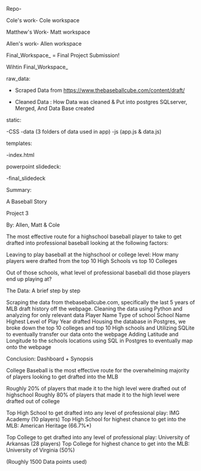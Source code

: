 Repo-

Cole's work- Cole workspace

Matthew's Work- Matt workspace

Allen's work- Allen workspace

Final_Workspace_ = Final Project Submission!

Wihtin Final_Workspace_ 

raw_data:

- Scraped Data from https://www.thebaseballcube.com/content/draft/
  
- Cleaned Data : How Data was cleaned & Put into postgres SQLserver, Merged, And Data Base created

static:

-CSS
-data (3 folders of data used in app)
-js (app.js & data.js)

templates:

-index.html

powerpoint slidedeck:

-final_slidedeck
  

  







Summary:

A Baseball Story

Project 3

By: Allen, Matt & Cole

The most effective route for a highschool baseball player to take to get drafted into professional baseball looking at the following factors:


Leaving to play baseball at the highschool or college level: How many players were drafted from the top 10 High Schools vs top 10 Colleges

Out of those schools, what level of professional baseball did those players end up playing at? 

The Data: A brief step by step

Scraping the data from thebaseballcube.com, specifically the last 5 years of MLB draft history off the webpage. 
Cleaning the data using Python and analyzing for only relevant data 
Player Name
Type of school
School Name
Highest Level of Play
Year drafted
Housing the database in Postgres, we broke down the top 10 colleges and top 10 High schools and Utilizing SQLite to eventually transfer our data onto the webpage
Adding Latitude and Longitude to the schools locations using SQL in Postgres to eventually map onto the webpage

Conclusion: Dashboard + Synopsis

College Baseball is the most effective route for the overwhelming majority of players looking to get drafted into the MLB 

Roughly 20% of players that made it to the high level were drafted out of highschool
Roughly 80% of players that made it to the high level were drafted out of college


Top High School to get drafted into any level of professional play: IMG Academy (10 players)
Top High School for highest chance to get into the MLB: American Heritage (66.7%*)


Top College to get drafted into any level of professional play: University of Arkansas (28 players)
Top College for highest chance to get into the MLB: University of Virginia (50%)

(Roughly 1500 Data points used)
